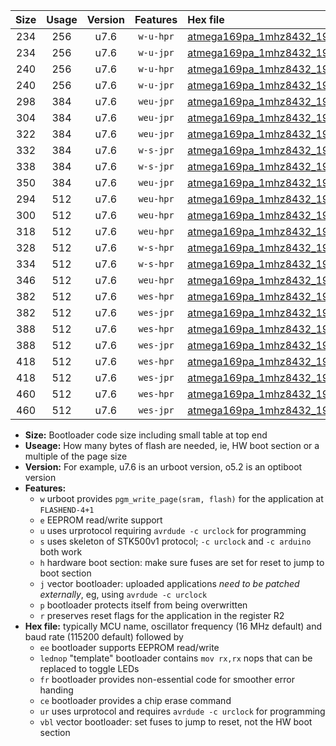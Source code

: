 |Size|Usage|Version|Features|Hex file|
|:-:|:-:|:-:|:-:|:--|
|234|256|u7.6|`w-u-hpr`|[atmega169pa_1mhz8432_19200bps_ur.hex](https://raw.githubusercontent.com/stefanrueger/urboot/main/atmega169pa_1mhz8432_19200bps_ur.hex)|
|234|256|u7.6|`w-u-jpr`|[atmega169pa_1mhz8432_19200bps_ur_vbl.hex](https://raw.githubusercontent.com/stefanrueger/urboot/main/atmega169pa_1mhz8432_19200bps_ur_vbl.hex)|
|240|256|u7.6|`w-u-hpr`|[atmega169pa_1mhz8432_19200bps_lednop_ur.hex](https://raw.githubusercontent.com/stefanrueger/urboot/main/atmega169pa_1mhz8432_19200bps_lednop_ur.hex)|
|240|256|u7.6|`w-u-jpr`|[atmega169pa_1mhz8432_19200bps_lednop_ur_vbl.hex](https://raw.githubusercontent.com/stefanrueger/urboot/main/atmega169pa_1mhz8432_19200bps_lednop_ur_vbl.hex)|
|298|384|u7.6|`weu-jpr`|[atmega169pa_1mhz8432_19200bps_ee_ur_vbl.hex](https://raw.githubusercontent.com/stefanrueger/urboot/main/atmega169pa_1mhz8432_19200bps_ee_ur_vbl.hex)|
|304|384|u7.6|`weu-jpr`|[atmega169pa_1mhz8432_19200bps_ee_lednop_ur_vbl.hex](https://raw.githubusercontent.com/stefanrueger/urboot/main/atmega169pa_1mhz8432_19200bps_ee_lednop_ur_vbl.hex)|
|322|384|u7.6|`weu-jpr`|[atmega169pa_1mhz8432_19200bps_ee_lednop_fr_ur_vbl.hex](https://raw.githubusercontent.com/stefanrueger/urboot/main/atmega169pa_1mhz8432_19200bps_ee_lednop_fr_ur_vbl.hex)|
|332|384|u7.6|`w-s-jpr`|[atmega169pa_1mhz8432_19200bps_vbl.hex](https://raw.githubusercontent.com/stefanrueger/urboot/main/atmega169pa_1mhz8432_19200bps_vbl.hex)|
|338|384|u7.6|`w-s-jpr`|[atmega169pa_1mhz8432_19200bps_lednop_vbl.hex](https://raw.githubusercontent.com/stefanrueger/urboot/main/atmega169pa_1mhz8432_19200bps_lednop_vbl.hex)|
|350|384|u7.6|`weu-jpr`|[atmega169pa_1mhz8432_19200bps_ee_lednop_fr_ce_ur_vbl.hex](https://raw.githubusercontent.com/stefanrueger/urboot/main/atmega169pa_1mhz8432_19200bps_ee_lednop_fr_ce_ur_vbl.hex)|
|294|512|u7.6|`weu-hpr`|[atmega169pa_1mhz8432_19200bps_ee_ur.hex](https://raw.githubusercontent.com/stefanrueger/urboot/main/atmega169pa_1mhz8432_19200bps_ee_ur.hex)|
|300|512|u7.6|`weu-hpr`|[atmega169pa_1mhz8432_19200bps_ee_lednop_ur.hex](https://raw.githubusercontent.com/stefanrueger/urboot/main/atmega169pa_1mhz8432_19200bps_ee_lednop_ur.hex)|
|318|512|u7.6|`weu-hpr`|[atmega169pa_1mhz8432_19200bps_ee_lednop_fr_ur.hex](https://raw.githubusercontent.com/stefanrueger/urboot/main/atmega169pa_1mhz8432_19200bps_ee_lednop_fr_ur.hex)|
|328|512|u7.6|`w-s-hpr`|[atmega169pa_1mhz8432_19200bps.hex](https://raw.githubusercontent.com/stefanrueger/urboot/main/atmega169pa_1mhz8432_19200bps.hex)|
|334|512|u7.6|`w-s-hpr`|[atmega169pa_1mhz8432_19200bps_lednop.hex](https://raw.githubusercontent.com/stefanrueger/urboot/main/atmega169pa_1mhz8432_19200bps_lednop.hex)|
|346|512|u7.6|`weu-hpr`|[atmega169pa_1mhz8432_19200bps_ee_lednop_fr_ce_ur.hex](https://raw.githubusercontent.com/stefanrueger/urboot/main/atmega169pa_1mhz8432_19200bps_ee_lednop_fr_ce_ur.hex)|
|382|512|u7.6|`wes-hpr`|[atmega169pa_1mhz8432_19200bps_ee.hex](https://raw.githubusercontent.com/stefanrueger/urboot/main/atmega169pa_1mhz8432_19200bps_ee.hex)|
|382|512|u7.6|`wes-jpr`|[atmega169pa_1mhz8432_19200bps_ee_vbl.hex](https://raw.githubusercontent.com/stefanrueger/urboot/main/atmega169pa_1mhz8432_19200bps_ee_vbl.hex)|
|388|512|u7.6|`wes-hpr`|[atmega169pa_1mhz8432_19200bps_ee_lednop.hex](https://raw.githubusercontent.com/stefanrueger/urboot/main/atmega169pa_1mhz8432_19200bps_ee_lednop.hex)|
|388|512|u7.6|`wes-jpr`|[atmega169pa_1mhz8432_19200bps_ee_lednop_vbl.hex](https://raw.githubusercontent.com/stefanrueger/urboot/main/atmega169pa_1mhz8432_19200bps_ee_lednop_vbl.hex)|
|418|512|u7.6|`wes-hpr`|[atmega169pa_1mhz8432_19200bps_ee_lednop_fr.hex](https://raw.githubusercontent.com/stefanrueger/urboot/main/atmega169pa_1mhz8432_19200bps_ee_lednop_fr.hex)|
|418|512|u7.6|`wes-jpr`|[atmega169pa_1mhz8432_19200bps_ee_lednop_fr_vbl.hex](https://raw.githubusercontent.com/stefanrueger/urboot/main/atmega169pa_1mhz8432_19200bps_ee_lednop_fr_vbl.hex)|
|460|512|u7.6|`wes-hpr`|[atmega169pa_1mhz8432_19200bps_ee_lednop_fr_ce.hex](https://raw.githubusercontent.com/stefanrueger/urboot/main/atmega169pa_1mhz8432_19200bps_ee_lednop_fr_ce.hex)|
|460|512|u7.6|`wes-jpr`|[atmega169pa_1mhz8432_19200bps_ee_lednop_fr_ce_vbl.hex](https://raw.githubusercontent.com/stefanrueger/urboot/main/atmega169pa_1mhz8432_19200bps_ee_lednop_fr_ce_vbl.hex)|

- **Size:** Bootloader code size including small table at top end
- **Useage:** How many bytes of flash are needed, ie, HW boot section or a multiple of the page size
- **Version:** For example, u7.6 is an urboot version, o5.2 is an optiboot version
- **Features:**
  + `w` urboot provides `pgm_write_page(sram, flash)` for the application at `FLASHEND-4+1`
  + `e` EEPROM read/write support
  + `u` uses urprotocol requiring `avrdude -c urclock` for programming
  + `s` uses skeleton of STK500v1 protocol; `-c urclock` and `-c arduino` both work
  + `h` hardware boot section: make sure fuses are set for reset to jump to boot section
  + `j` vector bootloader: uploaded applications *need to be patched externally*, eg, using `avrdude -c urclock`
  + `p` bootloader protects itself from being overwritten
  + `r` preserves reset flags for the application in the register R2
- **Hex file:** typically MCU name, oscillator frequency (16 MHz default) and baud rate (115200 default) followed by
  + `ee` bootloader supports EEPROM read/write
  + `lednop` "template" bootloader contains `mov rx,rx` nops that can be replaced to toggle LEDs
  + `fr` bootloader provides non-essential code for smoother error handing
  + `ce` bootloader provides a chip erase command
  + `ur` uses urprotocol and requires `avrdude -c urclock` for programming
  + `vbl` vector bootloader: set fuses to jump to reset, not the HW boot section
